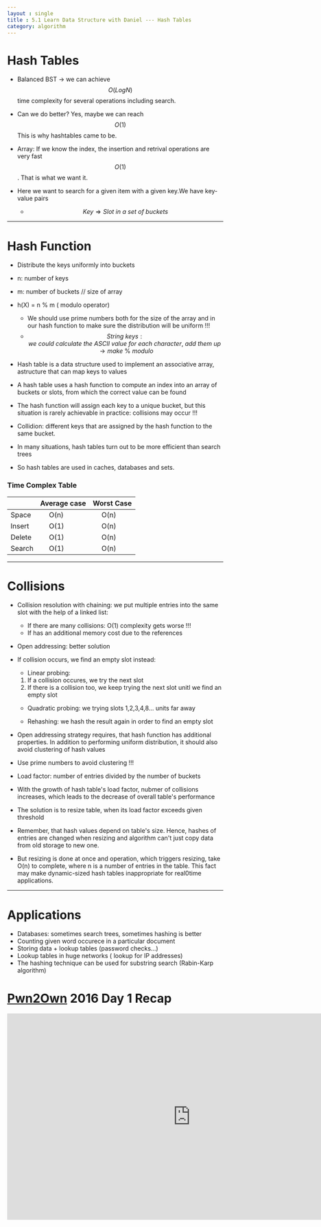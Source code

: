 ```yaml
---
layout : single
title : 5.1 Learn Data Structure with Daniel --- Hash Tables
category: algorithm
---
```


<script type="text/javascript" async
  src="https://cdn.mathjax.org/mathjax/latest/MathJax.js?config=TeX-MML-AM_CHTML">
</script>


# Hash Tables

- Balanced BST -> we can achieve $$ O(Log{N}) $$ time complexity for several operations including search.

- Can we do better?
    Yes, maybe we can reach $$ O(1) $$
    This is why hashtables came to be.

- Array: If we know the index, the insertion and retrival operations are very fast $$ O(1) $$. That is what we want it.

- Here we want to search for a given item with a given key.We have key-value pairs
    - $$Key \Longrightarrow Slot\ in\ a\ set\ of\ buckets $$

---

# Hash Function
- Distribute the keys uniformly into buckets
- n: number of keys
- m: number of buckets // size of array
- h(X) = n % m ( modulo operator)
    - We should use prime numbers both for the size of the array and in our hash function to make sure the distribution will be uniform !!!
    - $$ String\ keys: we\ could\ calculate\ the\ ASCII\ value\ for\ each\ character,\ add\ them\ up\  \rightarrow  make\ \%\ modulo $$

- Hash table is a data structure used to implement an associative array, astructure that can map keys to values

- A hash table uses a hash function to compute an index into an array of buckets or slots, from which the correct value can be found

- The hash function will assign each key to a unique bucket, but this situation is rarely achievable in practice: collisions may occur !!!

- Collidion: different keys that are assigned by the hash function to the same bucket.

- In many situations, hash tables turn out to be more efficient than search trees

- So hash tables are used in caches, databases and sets.


### Time Complex Table

 | | Average case | Worst Case
---|---|---
Space |  &emsp; O(n) | &emsp; O(n)
Insert | &emsp; O(1) | &emsp; O(n)
Delete | &emsp; O(1) | &emsp; O(n)
Search | &emsp; O(1) | &emsp; O(n)

---


# Collisions

- Collision resolution with chaining: we put multiple entries into the same slot with the help of a linked list:
    - If there are many collisions: O(1) complexity gets worse !!!
    - If has an additional memory cost due to the references

- Open addressing: better solution
- If collision occurs, we find an empty slot instead:

    - Linear probing:

    1. If a collision  occures, we try the next slot
    2. If there is a collision too, we keep trying the next slot unitl we find an empty slot

    - Quadratic probing: we trying slots 1,2,3,4,8... units far away

    - Rehashing: we hash the result again in order to find an empty slot


- Open addressing strategy requires, that hash function has additional properties. In addition to performing uniform distribution, it should also avoid clustering of hash values
- Use prime numbers to avoid clustering !!!
- Load factor: number of entries divided by the number of buckets
- With the growth of hash table's load factor, nubmer of collisions increases, which leads to the decrease of overall table's performance
- The solution is to resize table, when its load factor exceeds given threshold
- Remember, that hash values depend on table's size. Hence, hashes of entries are changed when resizing and algorithm can't just copy data from old storage to new one.
- But resizing is done at once and operation, which triggers resizing, take O(n) to complete, where n is a number of entries in the table. This fact may make dynamic-sized hash tables inappropriate for real0time applications.

---

# Applications

- Databases: sometimes search trees, sometimes hashing is better
- Counting given word occurece in a particular  document
- Storing data + lookup tables (password checks...)
- Lookup tables in huge networks ( lookup for IP addresses)
- The hashing technique can be used for substring search (Rabin-Karp algorithm)



# [Pwn2Own](https://en.wikipedia.org/wiki/Pwn2Own) 2016 Day 1 Recap

<div style="max-width:640px; margin:0 auto 10px;" >
<div
style="position: relative;
width:100%;
padding-bottom:56.25%;
height:0;">

<iframe width="854" height="480" src="https://www.youtube.com/embed/DOmzWKW-mto" frameborder="0" allowfullscreen></iframe>

</div>
</div>
